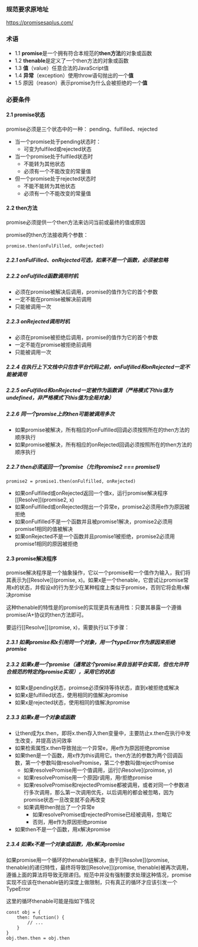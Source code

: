 ### 规范要求原地址

https://promisesaplus.com/

### 术语

- 1.1 **promise**是一个拥有符合本规范的**then方法**的对象或函数
- 1.2 **thenable**是定义了一个then方法的对象或函数
- 1.3 **值**（value）任意合法的JavaScript值
- 1.4 **异常**（exception）使用throw语句抛出的一个**值**
- 1.5 原因（reason）表示promise为什么会被拒绝的一个**值**

### 必要条件

#### 2.1 promise状态

promise必须是三个状态中的一种： pending、fulfilled、rejected

- 当一个promise处于pending状态时：
  - 可变为fulfiled或rejected状态
- 当一个promise处于fulfiled状态时
  - 不能转为其他状态
  - 必须有一个不能改变的常量值
- 但一个promise处于rejected状态时
  - 不能不能转为其他状态
  - 必须有一个不能改变的常量值

#### 2.2 then方法

promise必须提供一个then方法来访问当前或最终的值或原因

promise的then方法接收两个参数： 

    promise.then(onFulFilled, onRejected)

##### 2.2.1  onFulFilled、onRejected可选，如果不是一个函数，必须被忽略

##### 2.2.2 onFulfilled函数调用时机

- 必须在promise被解决后调用，promise的值作为它的首个参数
- 一定不能在promise被解决前调用
- 只能被调用一次

##### 2.2.3 onRejected调用时机

- 必须在promise被拒绝后调用，promise的值作为它的首个参数
- 一定不能在promise被拒绝前调用
- 只能被调用一次

##### 2.2.4 在执行上下文栈中只包含平台代码之前，onFulfilled和onRejected一定不能被调用

##### 2.2.5 onFulfilled和onRejected一定被作为函数调（严格模式下this值为undefined，非严格模式下this值为全局对象）

##### 2.2.6 同一个promise上的then可能被调用多次

- 如果promise被解决，所有相应的onFulfilled回调必须按照所在的then方法的顺序执行
- 如果promise被解决，所有相应的onRejected回调必须按照所在的then方法的顺序执行

##### 2.2.7 then必须返回一个promise（允许promise2 === promise1)

    promise2 = promise1.then(onFulfilled, onRejected)

- 如果onFulfilled或onRejected返回一个值x，运行promise解决程序\[\[Resolve\]\](promise2, x)
- 如果onFulfilled或onRejected抛出一个异常e，promise2必须用e作为原因被拒绝
- 如果onFulfilled不是一个函数并且被promise1解决，promise2必须用promise1相同的值被解决
- 如果onRejected不是一个函数并且promise1被拒绝，promise2必须用promise1相同的原因被拒绝

#### 2.3 promise解决程序

promise解决程序是一个抽象操作，它以一个promise和一个值作为输入，我们将其表示为\[\[Resolve]](promise, x)。如果x是一个thenable，它尝试让promise常用x的状态，并假设x的行为至少在某种程度上类似于promise，否则它将会用x解决promise

这种thenable的特性是的promise的实现更具有通用性：只要其暴露一个遵循promise/A+协议的then方法即可。

要运行\[\[Resolve]](promise, x)，需要执行以下步骤：

##### 2.3.1 如果promise和x引用同一个对象，用一个typeError作为原因来拒绝promise

##### 2.3.2 如果x是一个promise（通常这个promise来自当前平台实现，但也允许符合规范的特定的promise实现），采用它的状态

- 如果x是pending状态，proimse必须保持等待状态，直到x被拒绝或解决
- 如果x是fulfilled状态，使用相同的值解决promise
- 如果x是rejected状态，使用相同的值解决promise

##### 2.3.3 如果x是一个对象或函数

- 让then成为x.then，即将x.then存入then变量中，主要防止x.then在执行中发生改变，并提高访问效率
- 如果检索属性x.then导致抛出一个异常e，用e作为原因拒绝promise
- 如果then是一个函数，用x作为this调用它。then方法的参数为两个回调函数，第一个参数叫做resolvePromise，第二个参数叫做rejectPromise
  - 如果resolvePromise用一个值调用，运行\[\Resolve](proimse, y)
  - 如果resolvePromise用一个原因r调用，用r拒绝promise
  - 如果resolvePromise和rejectedPromise都被调用，或者对同一个参数进行多次调用，那么第一次调用优先，以后调用的都会被忽略，因为promise状态一旦改变就不会再改变
  - 如果调用then抛出了一个异常e
    - 如果resolvePromise或rejectedPromise已经被调用，忽略它
    - 否则，用e作为原因拒绝promise
- 如果then不是一个函数，用x解决promise

##### 2.3.4 如果x不是一个对象或函数，用x解决promise

如果promise用一个循环的thenable链解决，由于\[\[Resolve]](promise, thenable)的递归特性，最终将导致\[\[Resolve]](promise, thenable)被再次调用，遵循上面的算法将导致无限递归。规范中并没有强制要求处理这种情况，promise实现不应该在thenable链的深度上做限制，只有真正的循环才应该引发一个TypeError

这里的循环thenable可能是指如下情况

    const obj = {
        then: function() {
            // ...
        }
    }
    obj.then.then = obj.then


